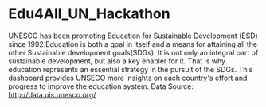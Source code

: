 # Edu4All_UN_Hackathon
UNESCO has been promoting Education for Sustainable Development (ESD) since 1992.Education is both a goal in itself and a means for attaining all the other Sustainable development goals(SDGs). It is not only an integral part of sustainable development, but also a key enabler for it. That is why education represents an essential strategy in the pursuit of the SDGs. This dashboard provides UNSECO more insights on each country's effort and progress to improve the education system.
Data Source: http://data.uis.unesco.org/
